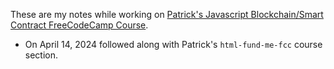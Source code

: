 These are my notes while working on [Patrick's Javascript Blockchain/Smart Contract FreeCodeCamp Course](https://www.youtube.com/watch?v=gyMwXuJrbJQ).

- On April 14, 2024 followed along with Patrick's `html-fund-me-fcc` course section. 
